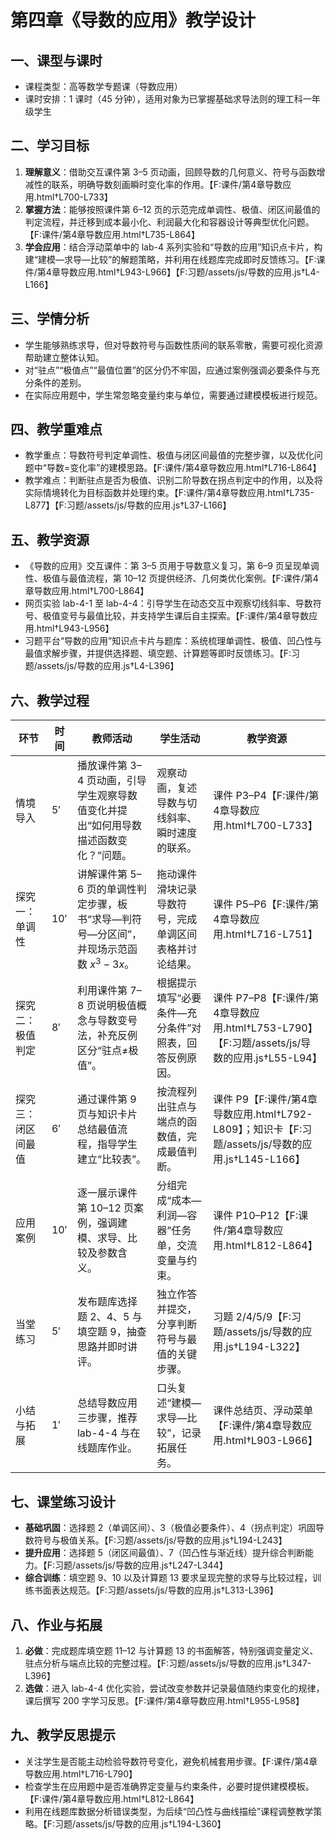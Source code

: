 # 第四章《导数的应用》教学设计

## 一、课型与课时
- 课程类型：高等数学专题课（导数应用）
- 课时安排：1 课时（45 分钟），适用对象为已掌握基础求导法则的理工科一年级学生

## 二、学习目标
1. **理解意义**：借助交互课件第 3–5 页动画，回顾导数的几何意义、符号与函数增减性的联系，明确导数刻画瞬时变化率的作用。【F:课件/第4章导数应用.html†L700-L733】
2. **掌握方法**：能够按照课件第 6–12 页的示范完成单调性、极值、闭区间最值的判定流程，并迁移到成本最小化、利润最大化和容器设计等典型优化问题。【F:课件/第4章导数应用.html†L735-L864】
3. **学会应用**：结合浮动菜单中的 lab-4 系列实验和“导数的应用”知识点卡片，构建“建模—求导—比较”的解题策略，并利用在线题库完成即时反馈练习。【F:课件/第4章导数应用.html†L943-L966】【F:习题/assets/js/导数的应用.js†L4-L166】

## 三、学情分析
- 学生能够熟练求导，但对导数符号与函数性质间的联系零散，需要可视化资源帮助建立整体认知。
- 对“驻点”“极值点”“最值位置”的区分仍不牢固，应通过案例强调必要条件与充分条件的差别。
- 在实际应用题中，学生常忽略变量约束与单位，需要通过建模模板进行规范。

## 四、教学重难点
- 教学重点：导数符号判定单调性、极值与闭区间最值的完整步骤，以及优化问题中“导数=变化率”的建模思路。【F:课件/第4章导数应用.html†L716-L864】
- 教学难点：判断驻点是否为极值、识别二阶导数在拐点判定中的作用，以及将实际情境转化为目标函数并处理约束。【F:课件/第4章导数应用.html†L735-L877】【F:习题/assets/js/导数的应用.js†L37-L166】

## 五、教学资源
- 《导数的应用》交互课件：第 3–5 页用于导数意义复习，第 6–9 页呈现单调性、极值与最值流程，第 10–12 页提供经济、几何类优化案例。【F:课件/第4章导数应用.html†L700-L864】
- 网页实验 lab-4-1 至 lab-4-4：引导学生在动态交互中观察切线斜率、导数符号、极值变号与最值比较，并支持学生课后自主探索。【F:课件/第4章导数应用.html†L943-L956】
- 习题平台“导数的应用”知识点卡片与题库：系统梳理单调性、极值、凹凸性与最值求解步骤，并提供选择题、填空题、计算题等即时反馈练习。【F:习题/assets/js/导数的应用.js†L4-L396】

## 六、教学过程
| 环节 | 时间 | 教师活动 | 学生活动 | 教学资源 |
| --- | --- | --- | --- | --- |
| 情境导入 | 5′ | 播放课件第 3–4 页动画，引导学生观察导数值变化并提出“如何用导数描述函数变化？”问题。 | 观察动画，复述导数与切线斜率、瞬时速度的联系。 | 课件 P3–P4【F:课件/第4章导数应用.html†L700-L733】 |
| 探究一：单调性 | 10′ | 讲解课件第 5–6 页的单调性判定步骤，板书“求导—判符号—分区间”，并现场示范函数 $x^3-3x$。 | 拖动课件滑块记录导数符号，完成单调区间表格并讨论结果。 | 课件 P5–P6【F:课件/第4章导数应用.html†L716-L751】 |
| 探究二：极值判定 | 8′ | 利用课件第 7–8 页说明极值概念与导数变号法，补充反例区分“驻点≠极值”。 | 根据提示填写“必要条件—充分条件”对照表，回答反例原因。 | 课件 P7–P8【F:课件/第4章导数应用.html†L753-L790】【F:习题/assets/js/导数的应用.js†L55-L94】 |
| 探究三：闭区间最值 | 6′ | 通过课件第 9 页与知识卡片总结最值流程，指导学生建立“比较表”。 | 按流程列出驻点与端点的函数值，完成最值判断。 | 课件 P9【F:课件/第4章导数应用.html†L792-L809】；知识卡【F:习题/assets/js/导数的应用.js†L145-L166】 |
| 应用案例 | 10′ | 逐一展示课件第 10–12 页案例，强调建模、求导、比较及参数含义。 | 分组完成“成本—利润—容器”任务单，交流变量与约束。 | 课件 P10–P12【F:课件/第4章导数应用.html†L812-L864】 |
| 当堂练习 | 5′ | 发布题库选择题 2、4、5 与填空题 9，抽查思路并即时讲评。 | 独立作答并提交，分享判断符号与最值的关键步骤。 | 习题 2/4/5/9【F:习题/assets/js/导数的应用.js†L194-L322】 |
| 小结与拓展 | 1′ | 总结导数应用三步骤，推荐 lab-4-4 与在线题库作业。 | 口头复述“建模—求导—比较”，记录拓展任务。 | 课件总结页、浮动菜单【F:课件/第4章导数应用.html†L903-L966】 |

## 七、课堂练习设计
- **基础巩固**：选择题 2（单调区间）、3（极值必要条件）、4（拐点判定）巩固导数符号与极值关系。【F:习题/assets/js/导数的应用.js†L194-L243】
- **提升应用**：选择题 5（闭区间最值）、7（凹凸性与渐近线）提升综合判断能力。【F:习题/assets/js/导数的应用.js†L247-L344】
- **综合训练**：填空题 9、10 以及计算题 13 要求呈现完整的求导与比较过程，训练书面表达规范。【F:习题/assets/js/导数的应用.js†L313-L396】

## 八、作业与拓展
1. **必做**：完成题库填空题 11–12 与计算题 13 的书面解答，特别强调变量定义、驻点分析与端点比较的完整过程。【F:习题/assets/js/导数的应用.js†L347-L396】
2. **选做**：进入 lab-4-4 优化实验，尝试改变参数并记录最值随约束变化的规律，课后撰写 200 字学习反思。【F:课件/第4章导数应用.html†L955-L958】

## 九、教学反思提示
- 关注学生是否能主动检验导数符号变化，避免机械套用步骤。【F:课件/第4章导数应用.html†L716-L790】
- 检查学生在应用题中是否准确界定变量与约束条件，必要时提供建模模板。【F:课件/第4章导数应用.html†L812-L864】
- 利用在线题库数据分析错误类型，为后续“凹凸性与曲线描绘”课程调整教学策略。【F:习题/assets/js/导数的应用.js†L194-L360】
